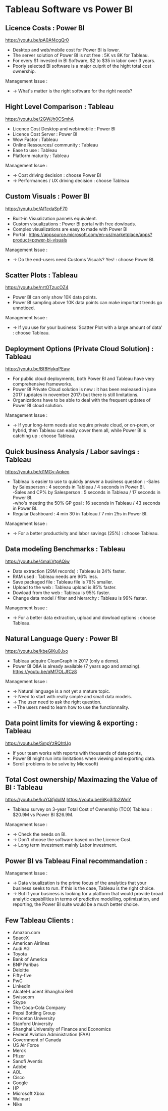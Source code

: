 
# Tableau Software vs Power BI 

## Licence Costs : Power BI 
https://youtu.be/pA0Af4cgQr0

- Desktop and web/mobile cost for Power BI is lower.  
- The server solution of Power BI is not free : 5K vs 8K for Tableau. 
- For every $1 invested in BI Software, $2 to $35 in labor over 3 years. 
- Poorly selected BI software is a major culprit of the hight total cost ownership. 

Management Issue : 
* -> What's matter is the right software for the right needs? 


## Hight Level Comparison : Tableau
https://youtu.be/2GWJh0CSmhA

- Licence Cost  Desktop and web/mobile : Power BI 
- Licence Cost Server : Power BI 
- Wow Factor : Tableau 
- Online Ressources/ community : Tableau 
- Ease to use : Tableau 
- Platform maturity : Tableau 

Management Issue : 
* -> Cost driving decision : choose Power BI 
* -> Performances / UX driving decision : choose Tableau 


## Custom Visuals : Power BI 
https://youtu.be/Af1cdaSpF70

- Built-in Visualization pannels equivalent. 
- Custom visualizations : Power BI portal with free dowloads.
- Complex visualizations are easy to made with Power BI 
- Portal : https://appsource.microsoft.com/en-us/marketplace/apps?product=power-bi-visuals


Management Issue : 
* -> Do the end-users need Customs Visuals? Yes! : choose Power BI. 


## Scatter Plots : Tableau 
https://youtu.be/nrtOTzucOZ4

- Power BI can only show 10K data points. 
- Power BI sampling above 10K data points can make important trends go unnoticed. 

Management Issue : 
* -> If you use for your business 'Scatter Plot with a large amount of data' : choose Tableau.  


## Deployment Options (Private Cloud Solution) : Tableau 
https://youtu.be/Bf8HykqPEaw

- For public cloud deployments, both Power BI and Tableau have very comprehensive frameworks. 
- Power BI Private Cloud solution is new : it has been realeased in june 2017 (updates in november 2017) but there is still limitations. 
- Organizations have to be able to deal with the frequent updates of Power BI cloud solution. 

Management Issue : 
* -> If your long-term needs also require private cloud, or on-prem, or hybrid, then Tableau can easily cover them all, while Power BI is catching up : choose Tableau. 


## Quick business Analysis / Labor savings : Tableau 
https://youtu.be/d1MGy-Aqkeo

- Tableau is easier to use to quickly answer a business question : 
	-Sales by Salesperson : 4 seconds in Tableau / 4 seconds in Power BI.  
	-Sales  and CP% by Salesperson : 5 seconds in Tableau / 17 seconds in Power BI.  
	-who's meeting the 50% GP goal : 16 seconds in Tableau / 43 seconds in Power BI. 
- Regular Dashboard : 4 min 30 in Tableau / 7 min 25s in Power BI. 

Management Issue : 
* -> For a better productivity and labor savings (25%) : choose Tableau. 


## Data modeling Benchmarks : Tableau 
https://youtu.be/4maLVtgAQiw

- Data extraction (29M records) : Tableau is 24% faster. 
- RAM used : Tableau needs are 96% less. 
- Save packaged file : Tableau file is 76% smaller. 
- Upload to the web : Tableau upload is 85% faster.
- Dowload from the web : Tableau is 95% faster. 
- Change data model / filter and hierarchy : Tableau is 99% faster. 



Management Issue : 
* -> For a better data extraction, upload and dowload options : choose Tableau.


## Natural Language Query : Power BI 
https://youtu.be/kbeGIKu0Jxo
 
- Tableau adquire CleanGraph in 2017 (only a demo). 
- Power BI Q&A is already available (7 years ago and amazing). https://youtu.be/qMf7OLJfCz8

Management Issue : 
* -> Natural language is a not yet a mature topic. 
* -> Need to start with really simple and small data models.
* -> The user need to ask the right question. 
* ->The users need to learn how to use the functionnality. 


## Data point limits for viewing & exporting : Tableau
https://youtu.be/SmpYzRQhtUg

- If your team works with reports with thousands of data points, 
- Power BI might run into limitations when viewing and exporting data. 
- Scroll problems to be solve by Microsoft)


## Total Cost ownership/ Maximazing the Value of BI : Tableau 
https://youtu.be/kuYQifjdolM
https://youtu.be/6Kg3jfb2WmY

- Tableau survey on 3-year Total Cost of Ownership (TCO)
Tableau : $20.9M vs Power BI $26.9M. 

Management Issue : 
* -> Check the needs on BI. 
* -> Don't choose the software based on the Licence Cost.  
* -> Long term investment mainly Labor investment. 


## Power BI vs Tableau Final recommandation : 

Management Issue : 
* -> Data visualization is the prime focus of the analytics that your business seeks to run. If this is the case, Tableau is the right choice. 
* -> But if your business is looking for a platform that would provide broad analytic capabilities in terms of predictive modelling, optimization, and reporting, the Power BI suite would be a much better choice. 

## Few Tableau Clients : 
- Amazon.com
- SpaceX
- American Airlines
- Audi AG
- Toyota
- Bank of America
- BNP Paribas
- Deloitte
- Fifty-five
- PwC
- LinkedIn
- Alcatel-Lucent Shanghai Bell
- Swisscom
- Skype
- The Coca-Cola Company
- Pepsi Bottling Group
- Princeton University
- Stanford University
- Shanghai University of Finance and Economics
- Federal Aviation Administration (FAA)
- Government of Canada
- US Air Force
- Merck
- Pfizer
- Sanofi Aventis
- Adobe
- AOL
- Cisco
- Google
- HP
- Microsoft Xbox
- Walmart
- Nike
```
